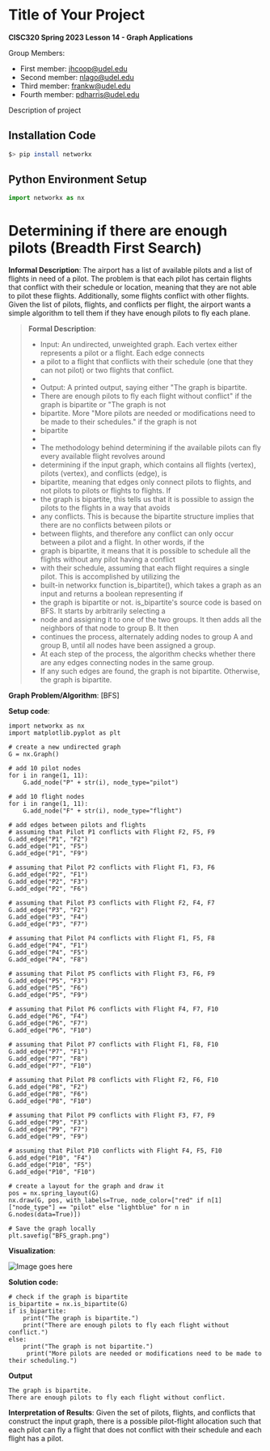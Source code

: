 # Title of Your Project

**CISC320 Spring 2023 Lesson 14 - Graph Applications**

Group Members:
* First member: jhcoop@udel.edu
* Second member: nlago@udel.edu
* Third member: frankw@udel.edu
* Fourth member: pdharris@udel.edu

Description of project

## Installation Code

```sh
$> pip install networkx
```

## Python Environment Setup

```python
import networkx as nx
```

# Determining if there are enough pilots (Breadth First Search)

**Informal Description**: 
The airport has a list of available pilots and a list of flights in need of a pilot. The problem is that each pilot has 
certain flights that conflict with their schedule or location, meaning that they are not able to pilot these flights.
Additionally, some flights conflict with other flights. Given the list of pilots, flights, and conflicts per flight, 
the airport wants a simple algorithm to tell them if they have enough pilots to fly each plane.
> **Formal Description**:
>  * Input: An undirected, unweighted graph. Each vertex either represents a pilot or a flight. Each edge connects
>  * a pilot to a flight that conflicts with their schedule (one that they can not pilot) or two flights that conflict.
>  * 
>  * Output: A printed output, saying either "The graph is bipartite. 
>  * There are enough pilots to fly each flight without conflict" if the graph is bipartite or "The graph is not
>  * bipartite. More "More pilots are needed or modifications need to be made to their schedules." if the graph is not 
>  * bipartite
>  * 
>  * The methodology behind determining if the available pilots can fly every available flight revolves around 
>  * determining if the input graph, which contains all flights (vertex), pilots (vertex), and conflicts (edge), is
>  * bipartite, meaning that edges only connect pilots to flights, and not pilots to pilots or flights to flights. If
>  * the graph is bipartite, this tells us that it is possible to assign the pilots to the flights in a way that avoids 
>  * any conflicts. This is because the bipartite structure implies that there are no conflicts between pilots or 
>  * between flights, and therefore any conflict can only occur between a pilot and a flight. In other words, if the 
>  * graph is bipartite, it means that it is possible to schedule all the flights without any pilot having a conflict 
>  * with their schedule, assuming that each flight requires a single pilot. This is accomplished by utilizing the 
>  * built-in networkx function is_bipartite(), which takes a graph as an input and returns a boolean representing if 
>  * the graph is bipartite or not. is_bipartite's source code  is based on BFS. It starts by arbitrarily selecting a 
>  * node and assigning it to one of the two groups. It then adds all the neighbors of that node to group B. It then 
>  * continues the process, alternately adding nodes to group A and group B, until all nodes have been assigned a group. 
>  * At each step of the process, the algorithm checks whether there are any edges connecting nodes in the same group. 
>  * If any such edges are found, the graph is not bipartite. Otherwise, the graph is bipartite.

**Graph Problem/Algorithm**: [BFS]


**Setup code**:

```
import networkx as nx
import matplotlib.pyplot as plt

# create a new undirected graph
G = nx.Graph()

# add 10 pilot nodes
for i in range(1, 11):
    G.add_node("P" + str(i), node_type="pilot")

# add 10 flight nodes
for i in range(1, 11):
    G.add_node("F" + str(i), node_type="flight")

# add edges between pilots and flights
# assuming that Pilot P1 conflicts with Flight F2, F5, F9
G.add_edge("P1", "F2")
G.add_edge("P1", "F5")
G.add_edge("P1", "F9")

# assuming that Pilot P2 conflicts with Flight F1, F3, F6
G.add_edge("P2", "F1")
G.add_edge("P2", "F3")
G.add_edge("P2", "F6")

# assuming that Pilot P3 conflicts with Flight F2, F4, F7
G.add_edge("P3", "F2")
G.add_edge("P3", "F4")
G.add_edge("P3", "F7")

# assuming that Pilot P4 conflicts with Flight F1, F5, F8
G.add_edge("P4", "F1")
G.add_edge("P4", "F5")
G.add_edge("P4", "F8")

# assuming that Pilot P5 conflicts with Flight F3, F6, F9
G.add_edge("P5", "F3")
G.add_edge("P5", "F6")
G.add_edge("P5", "F9")

# assuming that Pilot P6 conflicts with Flight F4, F7, F10
G.add_edge("P6", "F4")
G.add_edge("P6", "F7")
G.add_edge("P6", "F10")

# assuming that Pilot P7 conflicts with Flight F1, F8, F10
G.add_edge("P7", "F1")
G.add_edge("P7", "F8")
G.add_edge("P7", "F10")

# assuming that Pilot P8 conflicts with Flight F2, F6, F10
G.add_edge("P8", "F2")
G.add_edge("P8", "F6")
G.add_edge("P8", "F10")

# assuming that Pilot P9 conflicts with Flight F3, F7, F9
G.add_edge("P9", "F3")
G.add_edge("P9", "F7")
G.add_edge("P9", "F9")

# assuming that Pilot P10 conflicts with Flight F4, F5, F10
G.add_edge("P10", "F4")
G.add_edge("P10", "F5")
G.add_edge("P10", "F10")

# create a layout for the graph and draw it
pos = nx.spring_layout(G)
nx.draw(G, pos, with_labels=True, node_color=["red" if n[1]["node_type"] == "pilot" else "lightblue" for n in G.nodes(data=True)])

# Save the graph locally
plt.savefig("BFS_graph.png")

```

**Visualization**:

![Image goes here]("./BFS_graph.png")

**Solution code:**

```
# check if the graph is bipartite
is_bipartite = nx.is_bipartite(G)
if is_bipartite:
    print("The graph is bipartite.")
    print("There are enough pilots to fly each flight without conflict.")
else:
    print("The graph is not bipartite.")
     print("More pilots are needed or modifications need to be made to their scheduling.")
```

**Output**

```
The graph is bipartite.
There are enough pilots to fly each flight without conflict.
```

**Interpretation of Results**:
Given the set of pilots, flights, and conflicts that construct the input graph, there is a possible pilot-flight
allocation such that each pilot can fly a flight that does not conflict with their schedule and each flight has a pilot.
